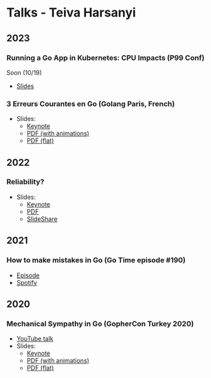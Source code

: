 # Talks - Teiva Harsanyi

## 2023

### Running a Go App in Kubernetes: CPU Impacts (P99 Conf)

Soon (10/19)

* [Slides](https://docs.google.com/presentation/d/e/2PACX-1vQxrm0UPjpjXx3Xd1VWj3Qej9tlIa35Hd60-x3XmCw5p9_UHgXmYzqRCGxeqXt-TOisCvOU3n1zwiCU/pub?start=false&loop=false&delayms=60000)

### 3 Erreurs Courantes en Go (Golang Paris, French)

* Slides:
    * [Keynote](3-erreurs-courantes-go.key)
    * [PDF (with animations)](3-erreurs-courantes-go-animations.pdf)
    * [PDF (flat)](3-erreurs-courantes-go-flat.pdf)

## 2022

### Reliability?

* Slides:
    * [Keynote](reliability.key)
    * [PDF](reliability.pdf)
    * [SlideShare](https://www.slideshare.net/TeivaHarsanyi/reliability-251744387)

## 2021

###  How to make mistakes in Go (Go Time episode #190)

* [Episode](https://changelog.com/gotime/190)
* [Spotify](https://open.spotify.com/episode/0K1DImrxHCy6E7zVY4AxMZ?si=akroInsPQ1mM5B5V2tHLUw&dl_branch=1)

## 2020

### Mechanical Sympathy in Go (GopherCon Turkey 2020)

* [YouTube talk](https://www.youtube.com/watch?v=cetmDfqr2BU)
* Slides:
    * [Keynote](mechanical-sympathy.key)
    * [PDF (with animations)](mechanical-sympathy-animations.pdf)
    * [PDF (flat)](mechanical-sympathy-flat.pdf)
